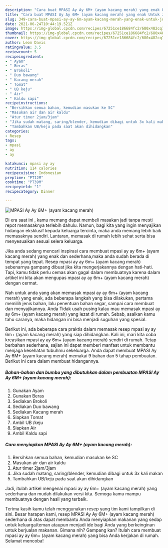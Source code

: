```yaml
---
description: "Cara buat MPASI Ay Ay 6M+ (ayam kacang merah) yang enak Untuk Jualan"
title: "Cara buat MPASI Ay Ay 6M+ (ayam kacang merah) yang enak Untuk Jualan"
slug: 349-cara-buat-mpasi-ay-ay-6m-ayam-kacang-merah-yang-enak-untuk-jualan
date: 2021-06-24T10:44:19.521Z
image: https://img-global.cpcdn.com/recipes/67251ce186684fc2/680x482cq70/mpasi-ay-ay-6m-ayam-kacang-merah-foto-resep-utama.jpg
thumbnail: https://img-global.cpcdn.com/recipes/67251ce186684fc2/680x482cq70/mpasi-ay-ay-6m-ayam-kacang-merah-foto-resep-utama.jpg
cover: https://img-global.cpcdn.com/recipes/67251ce186684fc2/680x482cq70/mpasi-ay-ay-6m-ayam-kacang-merah-foto-resep-utama.jpg
author: Leon Davis
ratingvalue: 3.5
reviewcount: 5
recipeingredient:
- " Ayam"
- " Beras"
- " Brokoli"
- " Duo bawang"
- " Kacang merah"
- " Tomat"
- " UB keju"
- " Air"
- " Kaldu sapi"
recipeinstructions:
- "Bersihkan semua bahan, kemudian masukan ke SC"
- "Masukan air dan air kaldu"
- "Atur timer 2jam/3jam"
- "Jika sudah matang, saring/blender, kemudian dibagi untuk 3x kali makan"
- "Tambahkan UB/keju pada saat akan dihidangkan"
categories:
- Resep
tags:
- mpasi
- ay
- ay

katakunci: mpasi ay ay 
nutrition: 114 calories
recipecuisine: Indonesian
preptime: "PT12M"
cooktime: "PT39M"
recipeyield: "1"
recipecategory: Dinner

---
```



![MPASI Ay Ay 6M+ (ayam kacang merah)](https://img-global.cpcdn.com/recipes/67251ce186684fc2/680x482cq70/mpasi-ay-ay-6m-ayam-kacang-merah-foto-resep-utama.jpg)

Di era  saat ini , kamu memang dapat membeli masakan jadi tanpa mesti repot memasaknya terlebih dahulu. Namun, bagi kita yang ingin menyajikan hidangan eksklusif kepada keluarga tercinta, maka anda memang lebih baik memasaknya sendiri. Lantaran, memasak di rumah lebih sehat serta bisa menyesuaikan sesuai selera keluarga.

Jika anda sedang mencari inspirasi cara membuat mpasi ay ay 6m+ (ayam kacang merah) yang enak dan sederhana,maka anda sudah berada di tempat yang tepat. Resep mpasi ay ay 6m+ (ayam kacang merah)  sebenarnya gampang dibuat jika kita mengerjakannya dengan hati-hati. Tapi, kamu tidak perlu cemas akan gagal dalam membuatnya 
karena dalam artikel ini kita akan mengupas mpasi ay ay 6m+ (ayam kacang merah) dengan cermat.  



Nah untuk anda yang akan memasak mpasi ay ay 6m+ (ayam kacang merah) yang enak, ada beberapa langkah yang bisa dilakukan, pertama memilih jenis bahan, lalu penentuan bahan segar, sampai cara membuat dan menyajikannya. Anda Tidak usah pusing kalau mau memasak mpasi ay ay 6m+ (ayam kacang merah) yang lezat di rumah. Sebab, asalkan kamu  tahu caranya, maka hidangan ini bisa menjadi suguhan yang spesial.

Berikut ini, ada beberapa cara praktis  dalam memasak resep mpasi ay ay 6m+ (ayam kacang merah) yang siap dihidangkan. Kali ini, mari kita coba kreasikan mpasi ay ay 6m+ (ayam kacang merah) sendiri di rumah. Tetap berbahan sederhana, sajian ini dapat memberi manfaat untuk membantu menjaga kesehatan tubuhmu sekeluarga. Anda dapat membuat MPASI Ay Ay 6M+ (ayam kacang merah) memakai 9 bahan dan 5 tahap pembuatan. Berikut ini cara dalam membuat hidangannya.

<!--inarticleads1-->

##### Bahan-bahan dan bumbu yang dibutuhkan dalam pembuatan MPASI Ay Ay 6M+ (ayam kacang merah):

1. Gunakan  Ayam
1. Gunakan  Beras
1. Sediakan  Brokoli
1. Sediakan  Duo bawang
1. Sediakan  Kacang merah
1. Siapkan  Tomat
1. Ambil  UB /keju
1. Siapkan  Air
1. Ambil  Kaldu sapi




<!--inarticleads2-->

##### Cara menyiapkan MPASI Ay Ay 6M+ (ayam kacang merah):

1. Bersihkan semua bahan, kemudian masukan ke SC
1. Masukan air dan air kaldu
1. Atur timer 2jam/3jam
1. Jika sudah matang, saring/blender, kemudian dibagi untuk 3x kali makan
1. Tambahkan UB/keju pada saat akan dihidangkan




Jadi, itulah artikel mengenai  mpasi ay ay 6m+ (ayam kacang merah)  yang sederhana dan mudah dilakukan versi kita. Semoga kamu mampu membuatnya dengan hasil yang terbaik. 

Terima kasih kamu telah menggunakan resep yang tim kami tampilkan di sini. Besar harapan kami, resep  MPASI Ay Ay 6M+ (ayam kacang merah) sederhana di atas dapat membantu Anda menyiapkan makanan yang sedap untuk keluarga/teman ataupun menjadi ide bagi Anda yang berkeinginan untuk berjualan makanan. Gimana nih? Gampang kan? Itulah cara membuat mpasi ay ay 6m+ (ayam kacang merah) yang bisa Anda kerjakan di rumah. Selamat mencoba!

